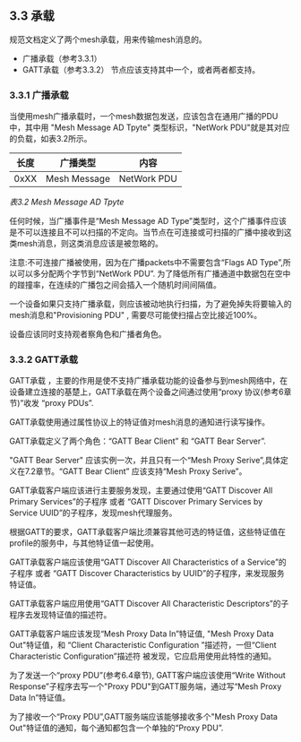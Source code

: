 ## 3.3 承载
规范文档定义了两个mesh承载，用来传输mesh消息的。

* 广播承载（参考3.3.1）
* GATT承载（参考3.3.2）
节点应该支持其中一个，或者两者都支持。
### 3.3.1 广播承载
当使用mesh广播承载时，一个mesh数据包发送，应该包含在通用广播的PDU中，其中用 "Mesh Message AD Tpyte" 类型标识，"NetWork PDU"就是其对应的负载，如表3.2所示。

| 长度 | 广播类型 | 内容 |
| --- | --- | --- |
| 0xXX |  Mesh Message  | NetWork PDU |

*表3.2 Mesh Message AD Tpyte*

任何时候，当广播事件是“Mesh Message AD Type”类型时，这个广播事件应该是不可以连接且不可以扫描的不定向。当节点在可连接或可扫描的广播中接收到这类mesh消息，则这类消息应该是被忽略的。
 
注意:不可连接广播被使用，因为在广播packets中不需要包含“Flags AD Type”,所以可以多分配两个字节到“NetWork PDU”. 为了降低所有广播通道中数据包在空中的踫撞率，在连续的广播包之间会插入一个随机时间间隔值。

一个设备如果只支持广播承载，则应该被动地执行扫描，为了避免掉失将要输入的mesh消息和"Provisioning PDU" , 需要尽可能使扫描占空比接近100%。

设备应该同时支持观者察角色和广播者角色。

### 3.3.2 GATT承载
GATT承载 ，主要的作用是使不支持广播承载功能的设备参与到mesh网络中，在设备建立连接的基楚上，GATT承载在两个设备之间通过使用“proxy 协议(参考6章节)”收发 “proxy PDUs”.

GATT承载使用通过属性协议上的特证值对mesh消息的通知进行读写操作。

GATT承载定义了两个角色：“GATT Bear Client” 和 “GATT Bear Server”.

"GATT Bear Server" 应该实例一次，并且只有一个“Mesh Proxy Serive”,具体定义在7.2章节。“GATT Bear Client” 应该支持“Mesh Proxy Serive”。

GATT承载客户端应该进行主要服务发现，主要通过使用“GATT Discover All Primary Services”的子程序 或者 “GATT Discover Primary Services by Service UUID”的子程序，发现mesh代理服务。

根据GATT的要求，GATT承载客户端比须兼容其他可选的特证值，这些特证值在profile的服务中，与其他特证值一起使用。

GATT承载客户端应该使用“GATT Discover All Characteristics of a Service”的子程序 或者 “GATT Discover Characteristics by UUID”的子程序，来发现服务特证值。

GATT承载客户端应用使用“GATT Discover All Characteristic Descriptors”的子程序去发现特证值的描述符。

GATT承载客户端应该发现“Mesh Proxy Data In”特证值, "Mesh Proxy Data Out"特证值，和 “Client Characteristic Configuration ”描述符，一但“Client Characteristic Configuration”描述符 被发现，它应启用使用此特性的通知。

为了发送一个“proxy PDU”(参考6.4章节), GATT客户端应该使用“Write Without Response”子程序去写一个"Proxy PDU"到GATT服务端，通过写“Mesh Proxy Data In”特证值。

为了接收一个“Proxy PDU”,GATT服务端应该能够接收多个"Mesh Proxy Data Out"特证值的通知，每个通知都包含一个单独的“Proxy PDU”.
